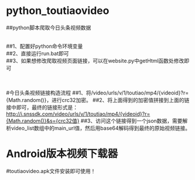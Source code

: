 # python_toutiaovideo
##python脚本爬取今日头条视频数据
<br><br>

##1、配置好python命令环境变量<br>
##2、直接运行run.bat即可<br>
##3、如果想修改爬取视频页面链接，可以在website.py中getHtml函数处修改即可<br>

<br><br>
#今日头条视频链接构造流程
##1、将/video/urls/v/1/toutiao/mp4/{videoid}?r={Math.random()}，进行crc32加密。
##2、将上面得到的加密值拼接到上面的链接中即可，最终的链接形式是：http://i.snssdk.com/video/urls/v/1/toutiao/mp4/{videoid}?r={Math.random()}&s={crc32值}
##3、访问这个链接得到一个json数据，需要解析video_list数组中的main_url值，然后用base64解码得到最终的原始视频链接。

# Android版本视频下载器
#toutiaovideo.apk文件安装即可使用！



